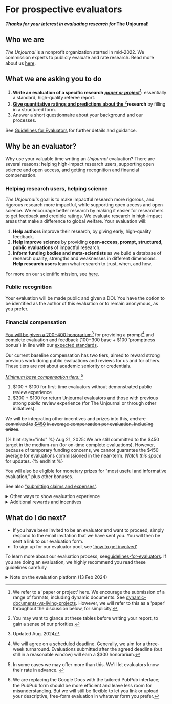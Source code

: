 # For prospective evaluators

_**Thanks for your interest in evaluating research for**_**&#x20;The Unjournal!**

## **Who we are**

_The Unjournal_ is a nonprofit organization started in mid-2022.  We commission experts to publicly evaluate and rate research. Read more about us [here](../../readme-1/).

## What we are asking you to do

1. **Write an evaluation of a specific research** [_**paper or project**_](#user-content-fn-1)[^1]**:** essentially a standard, high-quality referee report.&#x20;
2. [**Give quantitative ratings and predictions about the** ](#user-content-fn-2)[^2]**research** by filling in a structured form.
3. Answer a short questionnaire about your background and our processes.

See [Guidelines for Evaluators](guidelines-for-evaluators/) for further details and guidance.

## Why be an evaluator?

Why use your valuable time writing an _Unjournal_ evaluation? There are several reasons: helping high-impact research users, supporting open science and open access, and getting recognition and financial compensation.

### Helping research users, helping science

_The Unjournal's_ goal is to make impactful research more rigorous, and rigorous research more impactful, while supporting open access and open science. We encourage better research by making it easier for researchers to get feedback and credible ratings. We evaluate research in high-impact areas that make a difference to global welfare. Your evaluation will:

1. **Help authors** improve their research, by giving early, high-quality feedback.
2. **Help improve science** by providing **open-access, prompt, structured, public evaluations** of impactful research.&#x20;
3. **Inform funding bodies and meta-scientists** as we build a database of research quality, strengths and weaknesses in different dimensions. **Help research users** learn what research to trust, when, and how.

For more on our scientific mission, see [here](../../benefits-and-features/).

### Public recognition

Your evaluation will be made public and given a DOI. You have the option to be identified as the author of this evaluation or to remain anonymous, as you prefer.&#x20;

### Financial compensation

[You will be given a $200-$400 honorarium](#user-content-fn-3)[^3] for providing a prompt[^4] and complete evaluation and feedback ($100-$300 base + $100 'promptness bonus') in line with our [expected standards](for-prospective-evaluators.md#what-we-are-asking-you-to-do).&#x20;

Our current baseline compensation has two tiers, aimed to reward strong previous work doing public evaluations and reviews for us and for others. These tiers are _not_ about academic seniority or credentials.&#x20;

[_Minimum base compensation tiers:_ ](#user-content-fn-5)[^5]

1. $100 + $100 for first-time evaluators without demonstrated public review experience
2. $300 + $100 for return Unjournal evaluators and those with previous strong _public_ review experience (for The Unjournal or through other initiatives).

We will be integrating other incentives and prizes into this, ~~and are committed to~~ [~~$450~~](https://x.com/450Movement) ~~in average compensation per evaluation, including prizes~~.&#x20;

{% hint style="info" %}
Aug 21, 2025: We are still committed to the $450 target in the medium-run (for on-time complete evaluations). However, because of temporary funding concerns, we cannot guarantee the $450 average for evaluations commissioned in the near-term. _Watch this space_ for updates.
{% endhint %}

You will also be eligible for monetary prizes for "most useful and informative evaluation," plus other bonuses.&#x20;

See also ["submitting claims and expenses"](../../management-tech-details-discussion/fiscal-hosting-and-expenses.md#submitting-and-paying-expenses-claims).

<details>

<summary>Other ways to show evaluation experience</summary>

In addition public evaluations and referee reports, we can accept critical syntheses and literature review papers and essays as example of evaluation experience. You can also share with us an example of a previous strong referee report you have written, that would be suitable for making public given the required permissions. (Also see [reviewers-from-previous-journal-submissions.md](../../readme-1/call-for-participants-research/independent-evaluations-trial/reviewers-from-previous-journal-submissions.md "mention") for a discussion of publicly sharing these).

</details>

<details>

<summary>Additional rewards and incentives</summary>

We may occasionally offer additional payments for specifically requested evaluation tasks, or raise the base payments for particularly hard-to-source expertise.

</details>

## What do I do next?

* If you have been invited to be an evaluator and want to proceed, simply respond to the email invitation that we have sent you. You will then be sent a link to our evaluation form.&#x20;
* To sign up for our evaluator pool, see ['how to get involved'](../../readme-1/call-for-participants-research/)

To learn more about our evaluation process, see[guidelines-for-evaluators](guidelines-for-evaluators/ "mention"). If you are doing an evaluation, we highly recommend you read these guidelines carefully



<details>

<summary>Note on the evaluation platform (13 Feb 2024)</summary>

12 Feb 2024: We are moving to a hosted form/interface in PubPub. That form is still somewhat a work-in-progress, and may need some further guidance; we try to provide this below, but please contact us with any questions. [If you prefer](#user-content-fn-6)[^6], you can also submit your response in a Google Do&#x63;**,** and share it back with us. Click [here](https://docs.google.com/document/d/1erOQ8qiWmgAmd9WdMLmuBGoxFkUJeQo2c8pc5wFAQbk/copy) to make a new copy of that  directly.  &#x20;

</details>



[^1]: We refer to a 'paper or project' here.  We encourage the submission of a range of formats, including dynamic documents. See [dynamic-documents-vs-living-projects](../../benefits-and-features/dynamic-documents-vs-living-projects/ "mention"). However, we will refer to this as a 'paper'  throughout the discussion below, for simplicity.

[^2]: You may want to glance at these tables before writing your report, to gain a sense of our priorities.

[^3]: Updated Aug. 2024

[^4]: We will agree on a scheduled deadline. Generally, we aim for a three-week turnaround. Evaluations submitted after the agreed deadline (but still in a reasonable window) will earn a $300 honorarium.

[^5]: In some cases we may offer more than this. We'll let evaluators know their rate in advance.&#x20;

[^6]: We are replacing the Google Docs with the tailored PubPub interface; the PubPub form should be more efficient and leave less room for misunderstanding. But we will still be flexible to let you link or upload your descriptive, free-form evaluation in whatever form you prefer.
